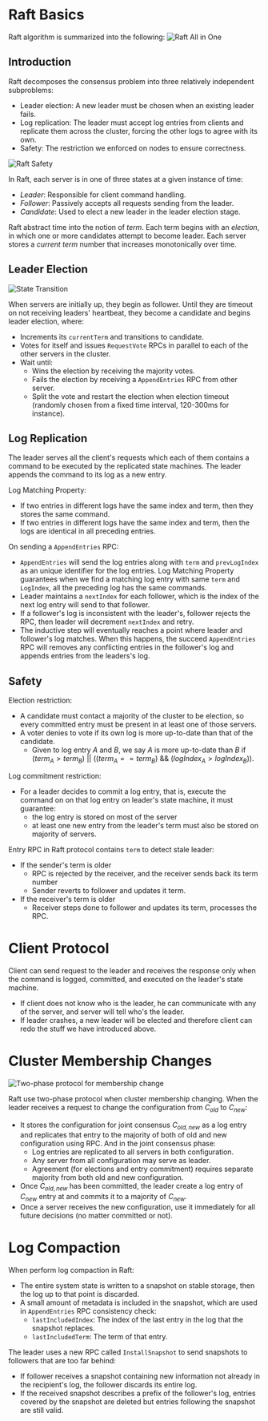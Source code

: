 # Raft Basics
Raft algorithm is summarized into the following:
![Raft All in One](./img/raft-all-in-one.png)

## Introduction
Raft decomposes the consensus problem into three relatively independent subproblems:
- Leader election: A new leader must be chosen when an existing leader fails.
- Log replication: The leader must accept log entries from clients and replicate them across the cluster, forcing the other logs to agree with its own.
- Safety: The restriction we enforced on nodes to ensure correctness.

![Raft Safety](./img/raft-safety.png)

In Raft, each server is in one of three states at a given instance of time:
- *Leader*: Responsible for client command handling. 
- *Follower*: Passively accepts all requests sending from the leader.
- *Candidate*: Used to elect a new leader in the leader election stage.

Raft abstract time into the notion of *term*. Each term begins with an *election*, in which one or more candidates attempt to become leader. Each server stores a *current term* number that increases monotonically over time.

## Leader Election
![State Transition](./img/raft-state-transition.png)

When servers are initially up, they begin as follower. Until they are timeout on not receiving leaders' heartbeat, they become a candidate and begins leader election, where:
- Increments its `currentTerm` and transitions to candidate.
- Votes for itself and issues `RequestVote` RPCs in parallel to each of the other servers in the cluster.
- Wait until:
  - Wins the election by receiving the majority votes.
  - Fails the election by receiving a `AppendEntries` RPC from other server.
  - Split the vote and restart the election when election timeout (randomly chosen from a fixed time interval, 120-300ms for instance).

## Log Replication
The leader serves all the client's requests which each of them contains a command to be executed by the replicated state machines. The leader appends the command to its log as a new entry.

Log Matching Property:
- If two entries in different logs have the same index and term, then they stores the same command.
- If two entries in different logs have the same index and term, then the logs are identical in all preceding entries.

On sending a `AppendEntries` RPC: 
- `AppendEntries` will send the log entries along with `term` and `prevLogIndex` as an unique identifier for the log entries. Log Matching Property guarantees when we find a matching log entry with same `term` and `LogIndex`, all the preceding log has the same commands. 
- Leader maintains a `nextIndex` for each follower, which is the index of the next log entry will send to that follower.
- If a follower's log is inconsistent with the leader's, follower rejects the RPC, then leader will decrement `nextIndex` and retry.
- The inductive step will eventually reaches a point where leader and follower's log matches. When this happens, the succeed `AppendEntries` RPC will removes any conflicting entries in the follower's log and appends entries from the leaders's log.
  
## Safety
Election restriction:
- A candidate must contact a majority of the cluster to be election, so every committed entry must be present in at least one of those servers.
- A voter denies to vote if its own log is more up-to-date than that of the candidate.
  - Given to log entry $A$ and $B$, we say $A$ is more up-to-date than $B$ if $(term_A > term_B) ~||~ ((term_A == term_B) ~\&\&~ (logIndex_A > logIndex_B))$.

Log commitment restriction:
- For a leader decides to commit a log entry, that is, execute the command on on that log entry on leader's state machine, it must guarantee:
  - the log entry is stored on most of the server
  - at least one new entry from the leader's term must also be stored on majority of servers.

Entry RPC in Raft protocol contains `term` to detect stale leader:
- If the sender's term is older
  - RPC is rejected by the receiver, and the receiver sends back its term number
  - Sender reverts to follower and updates it term.
- If the receiver's term is older
  - Receiver steps done to follower and updates its term, processes the RPC. 

# Client Protocol
Client can send request to the leader and receives the response only when the command is logged, committed, and executed on the leader's state machine.
- If client does not know who is the leader, he can communicate with any of the server, and server will tell who's the leader.
- If leader crashes, a new leader will be elected and therefore client can redo the stuff we have introduced above.

# Cluster Membership Changes
![Two-phase protocol for membership change](./img/raft-cluster-membership-change.png)

Raft use two-phase protocol when cluster membership changing. When the leader receives a request to change the configuration from $C_{old}$ to $C_{new}$:
- It stores the configuration for joint consensus $C_{old, new}$ as a log entry and replicates that entry to the majority of both of old and new configuration using RPC. And in the joint consensus phase:
  - Log entries are replicated to all servers in both configuration.
  - Any server from all configuration may serve as leader.
  - Agreement (for elections and entry commitment) requires separate majority from both old and new configuration.
- Once $C_{old, new}$ has been committed, the leader create a log entry of $C_{new}$ entry at and commits it to a majority of $C_{new}$.
- Once a server receives the new configuration, use it immediately for all future decisions (no matter committed or not).

# Log Compaction
When perform log compaction in Raft:
- The entire system state is written to a snapshot on stable storage, then the log up to that point is discarded.
- A small amount of metadata is included in the snapshot, which are used in `AppendEntries` RPC consistency check:
  - `lastIncludedIndex`: The index of the last entry in the log that the snapshot replaces.
  - `lastIncludedTerm`: The term of that entry.

The leader uses a new RPC called `InstallSnapshot` to send snapshots to followers that are too far behind:
- If follower receives a snapshot containing new information not already in the recipient's log, the follower discards its entire log.
- If the received snapshot describes a prefix of the follower's log, entries covered by the snapshot are deleted but entries following the snapshot are still valid.
